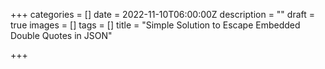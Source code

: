 +++
categories = []
date = 2022-11-10T06:00:00Z
description = ""
draft = true
images = []
tags = []
title = "Simple Solution to Escape Embedded Double Quotes in JSON"

+++
